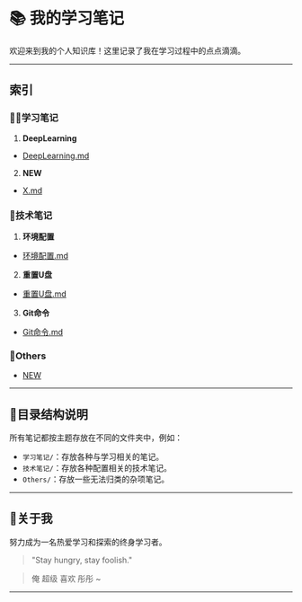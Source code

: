 # 📚 我的学习笔记

欢迎来到我的个人知识库！这里记录了我在学习过程中的点点滴滴。

---

## 索引

### ✍🏻学习笔记
1. **DeepLearning**
  - [DeepLearning.md](01-学习笔记/1-DeepLearning/DeepLearning.md)

2. **NEW**
  - [X.md](01-学习笔记/1-DeepLearning/DeepLearning.md)

### 🤖技术笔记
1. **环境配置**
  - [环境配置.md](02-技术笔记/1-环境配置.md)
2. **重置U盘**
  - [重置U盘.md](02-技术笔记/2-重置U盘.md)
3. **Git命令**
  - [Git命令.md](02-技术笔记/3-Git命令.md)

### 🚩Others
- [NEW]()

---

## 🏁目录结构说明

所有笔记都按主题存放在不同的文件夹中，例如：

- `学习笔记/`：存放各种与学习相关的笔记。
- `技术笔记/`：存放各种配置相关的技术笔记。
- `Others/`：存放一些无法归类的杂项笔记。

---

## 🤩关于我

努力成为一名热爱学习和探索的终身学习者。


> "Stay hungry, stay foolish."  

>  俺 超级 喜欢 彤彤 ~


---
